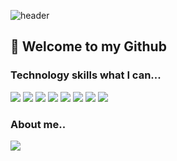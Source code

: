 ![header](https://capsule-render.vercel.app/api?type=waving&color=auto&height=250&section=header&text=Yuri-Jung's%20GitHub&fontSize=70)

## 🙌 Welcome to my Github 

### Technology skills what I can...

<img src="https://img.shields.io/badge/JavaScript-F7DF1E?style=flat-square&logo=JavaScript&logoColor=white"/>
<img src="https://img.shields.io/badge/React%20Router-61DAFB?style=flat-square&logo=React&logoColor=white"/>
<img src="https://img.shields.io/badge/Spring Boot%20Router-6DB33F?style=flat-square&logo=Spring Boot&logoColor=white"/>
<img src="https://img.shields.io/badge/MySQL-4479A1?style=flat-square&logo=MySQL&logoColor=white"/>
<img src="https://img.shields.io/badge/HTML5-E34F26?style=flat-square&logo=HTML5&logoColor=white"/>
<img src="https://img.shields.io/badge/CSS3-1572B6?style=flat-square&logo=CSS3&logoColor=white"/>
<img src="https://img.shields.io/badge/JSON-000000?style=flat-square&logo=JSON&logoColor=white"/>
<img src="https://img.shields.io/badge/Axios-5A29E4?style=flat-square&logo=Axios&logoColor=white"/>

### About me..
<a href="https://velog.io/@dbfl1443"><img src="https://img.shields.io/badge/velog-1DBF73?style=flat-square&logo=Vimeo&logoColor=white"/></a>
